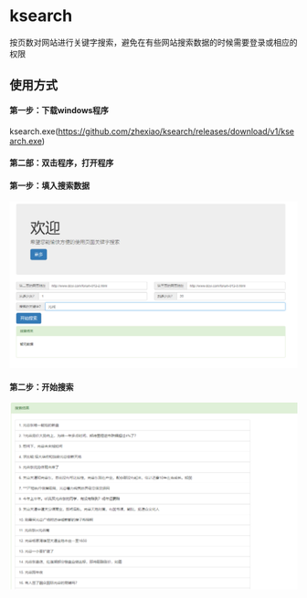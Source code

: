 # ksearch
按页数对网站进行关键字搜索，避免在有些网站搜索数据的时候需要登录或相应的权限

## 使用方式

#### 第一步：下载windows程序
ksearch.exe(https://github.com/zhexiao/ksearch/releases/download/v1/ksearch.exe)

#### 第二部：双击程序，打开程序



#### 第一步：填入搜索数据
![image](https://raw.githubusercontent.com/zhexiao/ksearch/master/_example/1.png)

#### 第二步：开始搜索
![image](https://raw.githubusercontent.com/zhexiao/ksearch/master/_example/2.png)



